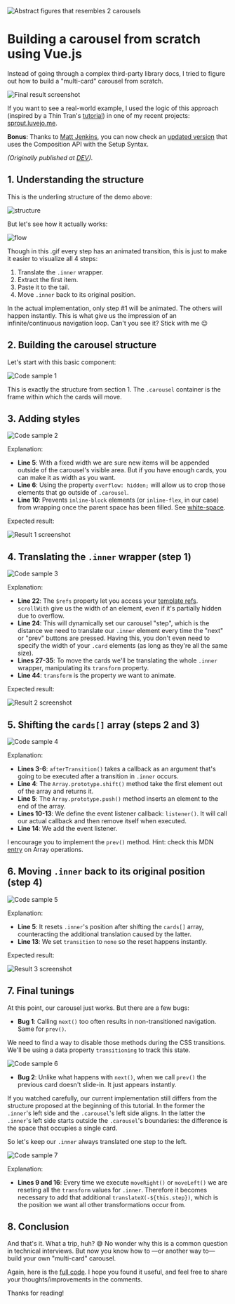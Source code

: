 ![Abstract figures that resembles 2 carousels][img-cover]

# Building a carousel from scratch using Vue.js

Instead of going through a complex third-party library docs, I tried to figure out how to build a "multi-card" carousel from scratch.

![Final result screenshot][img-final-result]

If you want to see a real-world example, I used the logic of this approach (inspired by a Thin Tran's [tutorial][link-tinyso]) in one of my recent projects: [sprout.luvejo.me](https://sprout.luvejo.me).

**Bonus**: Thanks to [Matt Jenkins](https://github.com/ArtDepartmentMJ), you can now check an [updated version](https://github.com/luvejo/vue-3-carousel-tutorial/tree/composition-api) that uses the Composition API with the Setup Syntax.

_(Originally published at [DEV][link-dev])._

## 1. Understanding the structure

This is the underling structure of the demo above:

![structure][img-structure]

But let's see how it actually works:

![flow][img-flow]

Though in this .gif every step has an animated transition, this is just to make it easier to visualize all 4 steps:

1. Translate the `.inner` wrapper.
2. Extract the first item.
3. Paste it to the tail.
4. Move `.inner` back to its original position.

In the actual implementation, only step #1 will be animated. The others will happen instantly. This is what give us the impression of an infinite/continuous navigation loop. Can't you see it? Stick with me 😉

## 2. Building the carousel structure

Let's start with this basic component:

![Code sample 1](https://dev-to-uploads.s3.amazonaws.com/uploads/articles/2z0keaykxbk2aby9jm8h.png)

This is exactly the structure from section 1. The `.carousel` container is the frame within which the cards will move.

## 3. Adding styles

![Code sample 2](https://dev-to-uploads.s3.amazonaws.com/uploads/articles/vscq1p4nvqbq1015f0cp.png)

Explanation:

- **Line 5**: With a fixed width we are sure new items will be appended outside of the carousel's visible area. But if you have enough cards, you can make it as width as you want.
- **Line 6**: Using the property `overflow: hidden;` will allow us to crop those elements that go outside of `.carousel`.
- **Line 10**: Prevents `inline-block` elements (or `inline-flex`, in our case) from wrapping once the parent space has been filled. See [white-space][link-white-space].

Expected result:

![Result 1 screenshot][img-result-1]

## 4. Translating the `.inner` wrapper (step 1)

![Code sample 3](https://dev-to-uploads.s3.amazonaws.com/uploads/articles/uwtve7uu649wp8zgpfrc.png)

Explanation:

- **Line 22**: The `$refs` property let you access your [template refs][link-template-refs]. `scrollWith` give us the width of an element, even if it's partially hidden due to overflow.
- **Line 24**: This will dynamically set our carousel "step", which is the distance we need to translate our `.inner` element every time the "next" or "prev" buttons are pressed. Having this, you don't even need to specify the width of your `.card` elements (as long as they're all the same size).
- **Lines 27-35**: To move the cards we'll be translating the whole `.inner` wrapper, manipulating its `transform` property.
- **Line 44**: `transform` is the property we want to animate.

Expected result:

![Result 2 screenshot][img-result-2]

## 5. Shifting the `cards[]` array (steps 2 and 3)

![Code sample 4](https://dev-to-uploads.s3.amazonaws.com/uploads/articles/3hdum51zjxkn4fub634n.png)

Explanation:

- **Lines 3-6**: `afterTransition()` takes a callback as an argument that's going to be executed after a transition in `.inner` occurs.
- **Line 4**: The `Array.prototype.shift()` method take the first element out of the array and returns it.
- **Line 5**: The `Array.prototype.push()` method inserts an element to the end of the array.
- **Lines 10-13**: We define the event listener callback: `listener()`. It will call our actual callback and then remove itself when executed.
- **Line 14**: We add the event listener.

I encourage you to implement the `prev()` method. Hint: check this MDN [entry][link-array-methods] on Array operations.

## 6. Moving `.inner` back to its original position (step 4)

![Code sample 5](https://dev-to-uploads.s3.amazonaws.com/uploads/articles/w9v8xudjlrudkxr09wp0.png)

Explanation:

- **Line 5**: It resets `.inner`'s position after shifting the `cards[]` array, counteracting the additional translation caused by the latter.
- **Line 13**: We set `transition` to `none` so the reset happens instantly.

Expected result:

![Result 3 screenshot][img-result-3]

## 7. Final tunings

At this point, our carousel just works. But there are a few bugs:

- **Bug 1**: Calling `next()` too often results in non-transitioned navigation. Same for `prev()`.

We need to find a way to disable those methods during the CSS transitions. We'll be using a data property `transitioning` to track this state.

![Code sample 6](https://dev-to-uploads.s3.amazonaws.com/uploads/articles/tvkmwwjyrpq4p15r31bo.png)

- **Bug 2**: Unlike what happens with `next()`, when we call `prev()` the previous card doesn't slide-in. It just appears instantly.

If you watched carefully, our current implementation still differs from the structure proposed at the beginning of this tutorial. In the former the `.inner`'s left side and the `.carousel`'s left side aligns. In the latter the `.inner`'s left side starts outside the `.carousel`'s boundaries: the difference is the space that occupies a single card.

So let's keep our `.inner` always translated one step to the left.

![Code sample 7](https://dev-to-uploads.s3.amazonaws.com/uploads/articles/ed5qno1l5fi4viu3r32w.png)

Explanation:

- **Lines 9 and 16**: Every time we execute `moveRight()` or `moveLeft()` we are reseting all the `transform` values for `.inner`. Therefore it becomes necessary to add that additional `translateX(-${this.step})`, which is the position we want all other transformations occur from.

## 8. Conclusion

And that's it. What a trip, huh? 😅 No wonder why this is a common question in technical interviews. But now you know how to ―or another way to― build your own "multi-card" carousel.

Again, here is the [full code][link-repo]. I hope you found it useful, and feel free to share your thoughts/improvements in the comments.

Thanks for reading!

[link-tinyso]: https://medium.com/tinyso/how-to-create-the-responsive-and-swipeable-carousel-slider-component-in-react-99f433364aa0
[link-white-space]: https://developer.mozilla.org/en-US/docs/Web/CSS/white-space
[link-template-refs]: https://v3.vuejs.org/guide/component-template-refs.html
[link-array-methods]: https://developer.mozilla.org/en-US/docs/Web/JavaScript/Reference/Global_Objects/Array
[link-dev]: https://dev.to/luvejo/how-to-build-a-carousel-from-scratch-using-vue-js-4ki0
[link-repo]: https://github.com/luvejo/vue-3-carousel-tutorial
[img-flow]: https://dev-to-uploads.s3.amazonaws.com/uploads/articles/bx5ue1ym8if28u68hpjd.gif
[img-structure]: https://dev-to-uploads.s3.amazonaws.com/uploads/articles/o2baew25ru2w4bzwt045.jpg
[img-result-1]: https://dev-to-uploads.s3.amazonaws.com/uploads/articles/xn6hk3z76khe1lprexnj.png
[img-result-2]: https://dev-to-uploads.s3.amazonaws.com/uploads/articles/znvi3i7gajv03rfrz62p.gif
[img-result-3]: https://dev-to-uploads.s3.amazonaws.com/uploads/articles/a55htd9cs40ewrdjv7zj.gif
[img-final-result]: https://dev-to-uploads.s3.amazonaws.com/uploads/articles/a3ylulgdqk28liz2tj3i.gif
[img-cover]: https://res.cloudinary.com/practicaldev/image/fetch/s--1eZ5q1uw--/c_imagga_scale,f_auto,fl_progressive,h_420,q_auto,w_1000/https://dev-to-uploads.s3.amazonaws.com/uploads/articles/rpkegg9gque7a9lg49ww.jpg
